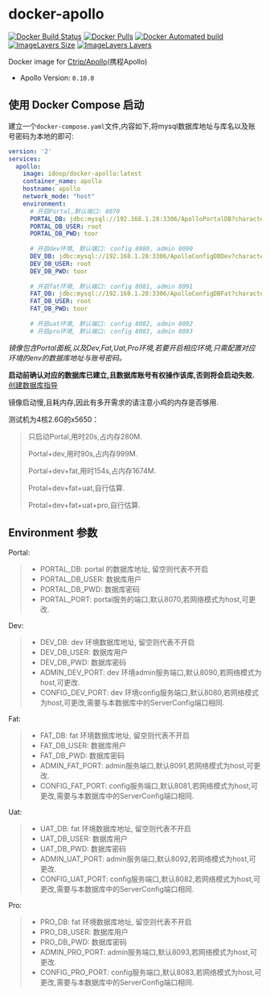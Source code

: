 # docker-apollo

[![Docker Build Status](https://img.shields.io/docker/build/idoop/docker-apollo.svg)](https://hub.docker.com/r/idoop/docker-apollo/)
[![Docker Pulls](https://img.shields.io/docker/pulls/idoop/docker-apollo.svg)](https://hub.docker.com/r/idoop/docker-apollo/)
[![Docker Automated build](https://img.shields.io/docker/automated/idoop/docker-apollo.svg)](https://hub.docker.com/r/idoop/docker-apollo/)
[![ImageLayers Size](https://img.shields.io/imagelayers/image-size/idoop/docker-apollo/latest.svg)](https://hub.docker.com/r/idoop/docker-apollo/)
[![ImageLayers Layers](https://img.shields.io/imagelayers/layers/idoop/docker-apollo/latest.svg)](https://hub.docker.com/r/idoop/docker-apollo/)

Docker image for [Ctrip/Apollo](https://github.com/ctripcorp/apollo)(携程Apollo)
- Apollo Version: `0.10.0`

## 使用 Docker Compose 启动
建立一个`docker-compose.yaml`文件,内容如下,将mysql数据库地址与库名以及账号密码为本地的即可:
``` yaml
version: '2'
services:
  apollo:
    image: idoop/docker-apollo:latest
    container_name: apollo
    hostname: apollo
    network_mode: "host"
    environment:
      # 开启Portal,默认端口: 8070
      PORTAL_DB: jdbc:mysql://192.168.1.28:3306/ApolloPortalDB?characterEncoding=utf8
      PORTAL_DB_USER: root
      PORTAL_DB_PWD: toor
      
      # 开启dev环境, 默认端口: config 8080, admin 8090
      DEV_DB: jdbc:mysql://192.168.1.28:3306/ApolloConfigDBDev?characterEncoding=utf8
      DEV_DB_USER: root
      DEV_DB_PWD: toor
      
      # 开启fat环境, 默认端口: config 8081, admin 8091
      FAT_DB: jdbc:mysql://192.168.1.28:3306/ApolloConfigDBFat?characterEncoding=utf8
      FAT_DB_USER: root
      FAT_DB_PWD: toor
      
      # 开启uat环境, 默认端口: config 8082, admin 8092
      # 开启pro环境, 默认端口: config 8083, admin 8093
```

*镜像包含Portal面板,以及Dev,Fat,Uat,Pro环境,若要开启相应环境,只需配置对应环境的env的数据库地址与账号密码。*

**启动前确认对应的数据库已建立,且数据库账号有权操作该库,否则将会启动失败.**[创建数据库指导](https://github.com/ctripcorp/apollo/wiki/%E5%88%86%E5%B8%83%E5%BC%8F%E9%83%A8%E7%BD%B2%E6%8C%87%E5%8D%97#21-%E5%88%9B%E5%BB%BA%E6%95%B0%E6%8D%AE%E5%BA%93)

镜像启动慢,且耗内存,因此有多开需求的请注意小鸡的内存是否够用. 

测试机为4核2.6G的x5650：

> 只启动Portal,用时20s,占内存280M.
>
> Portal+dev,用时90s,占内存999M.
>
> Portal+dev+fat,用时154s,占内存1674M.
>
> Protal+dev+fat+uat,自行估算.
>
> Protal+dev+fat+uat+pro,自行估算.

## Environment 参数

Portal:
> - PORTAL_DB: portal 的数据库地址, 留空则代表不开启
> - PORTAL_DB_USER: 数据库用户
> - PORTAL_DB_PWD: 数据库密码
> - PORTAL_PORT: portal服务的端口,默认8070,若网络模式为host,可更改.

Dev:
> - DEV_DB: dev 环境数据库地址, 留空则代表不开启
> - DEV_DB_USER: 数据库用户
> - DEV_DB_PWD: 数据库密码
> - ADMIN_DEV_PORT: dev 环境admin服务端口,默认8090,若网络模式为host,可更改.
> - CONFIG_DEV_PORT: dev 环境config服务端口,默认8080,若网络模式为host,可更改,需要与本数据库中的ServerConfig端口相同.

Fat:
> - FAT_DB: fat 环境数据库地址, 留空则代表不开启
> - FAT_DB_USER: 数据库用户
> - FAT_DB_PWD: 数据库密码
> - ADMIN_FAT_PORT: admin服务端口,默认8091,若网络模式为host,可更改.
> - CONFIG_FAT_PORT: config服务端口,默认8081,若网络模式为host,可更改,需要与本数据库中的ServerConfig端口相同.

Uat:
> - UAT_DB: fat 环境数据库地址, 留空则代表不开启
> - UAT_DB_USER: 数据库用户
> - UAT_DB_PWD: 数据库密码
> - ADMIN_UAT_PORT: admin服务端口,默认8092,若网络模式为host,可更改.
> - CONFIG_UAT_PORT: config服务端口,默认8082,若网络模式为host,可更改,需要与本数据库中的ServerConfig端口相同.

Pro:
> - PRO_DB: fat 环境数据库地址, 留空则代表不开启
> - PRO_DB_USER: 数据库用户
> - PRO_DB_PWD: 数据库密码
> - ADMIN_PRO_PORT: admin服务端口,默认8093,若网络模式为host,可更改.
> - CONFIG_PRO_PORT: config服务端口,默认8083,若网络模式为host,可更改,需要与本数据库中的ServerConfig端口相同.